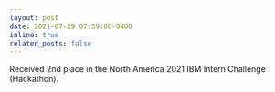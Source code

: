 ```yaml
---
layout: post
date: 2021-07-29 07:59:00-0400
inline: true
related_posts: false
---
```


Received 2nd place in the North America 2021 IBM Intern Challenge (Hackathon). 
